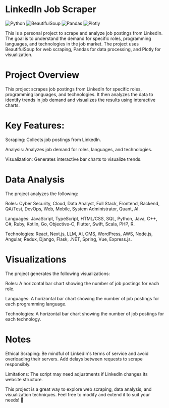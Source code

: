 # LinkedIn Job Scraper

![Python](https://img.shields.io/badge/Python-3.8%2B-blue) ![BeautifulSoup](https://img.shields.io/badge/BeautifulSoup-4.9.3-green) ![Pandas](https://img.shields.io/badge/Pandas-1.3.0-orange) ![Plotly](https://img.shields.io/badge/Plotly-5.3.1-red)

This is a personal project to scrape and analyze job postings from LinkedIn. The goal is to understand the demand for specific roles, programming languages, and technologies in the job market. The project uses BeautifulSoup for web scraping, Pandas for data processing, and Plotly for visualization.

# Project Overview
This project scrapes job postings from LinkedIn for specific roles, programming languages, and technologies. It then analyzes the data to identify trends in job demand and visualizes the results using interactive charts.

# Key Features:
Scraping: Collects job postings from LinkedIn.

Analysis: Analyzes job demand for roles, languages, and technologies.

Visualization: Generates interactive bar charts to visualize trends.

# Data Analysis
The project analyzes the following:

Roles: Cyber Security, Cloud, Data Analyst, Full Stack, Frontend, Backend, QA/Test, DevOps, Web, Mobile, System Administrator, Quant, AI.

Languages: JavaScript, TypeScript, HTML/CSS, SQL, Python, Java, C++, C#, Ruby, Kotlin, Go, Objective-C, Flutter, Swift, Scala, PHP, R.

Technologies: React, Next.js, LLM, AI, CMS, WordPress, AWS, Node.js, Angular, Redux, Django, Flask, .NET, Spring, Vue, Express.js.

# Visualizations
The project generates the following visualizations:

Roles: A horizontal bar chart showing the number of job postings for each role.

Languages: A horizontal bar chart showing the number of job postings for each programming language.

Technologies: A horizontal bar chart showing the number of job postings for each technology.

# Notes
Ethical Scraping: Be mindful of LinkedIn's terms of service and avoid overloading their servers. Add delays between requests to scrape responsibly.

Limitations: The script may need adjustments if LinkedIn changes its website structure.

This project is a great way to explore web scraping, data analysis, and visualization techniques. Feel free to modify and extend it to suit your needs! 🚀

